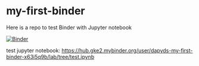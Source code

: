 # my-first-binder

Here is a repo to test Binder with Jupyter notebook

[![Binder](https://mybinder.org/badge_logo.svg)](https://mybinder.org/v2/gh/Dapyds/my-first-binder/HEAD)

test jupyter notebook:
https://hub.gke2.mybinder.org/user/dapyds-my-first-binder-x63i5q9b/lab/tree/test.ipynb
